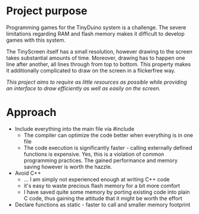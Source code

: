# Project purpose

Programming games for the TinyDuino system is a challenge. The severe 
limitations regarding RAM and flash memory makes it difficult to develop 
games with this system. 

The TinyScreen itself has a small resolution, however drawing to the screen
takes substantial amounts of time. Moreover, drawing has to happen one line
after another, all lines through from top to bottom. This property makes
it additionally complicated to draw on the screen in a flickerfree way.

*This project aims to require as little resources as possible while providing 
an interface to draw efficiently as well as easily on the screen.*

# Approach

* Include everything into the main file via #include
	* The compiler can optimize the code better when everything is in one file
	* The code execution is significantly faster - calling externally defined functions is expensive. Yes, this is a violation of common 
	  programming practices. The gained performance and memory saving however is worth the hazzle. 
* Avoid C++
	* ... I am simply not experienced enough at writing C++ code
	* it's easy to waste precious flash memory for a bit more comfort
	* I have saved quite some memory by porting existing code into plain C code, thus gaining the attitude that it might be worth the effort
* Declare functions as static - faster to call and smaller memory footprint
